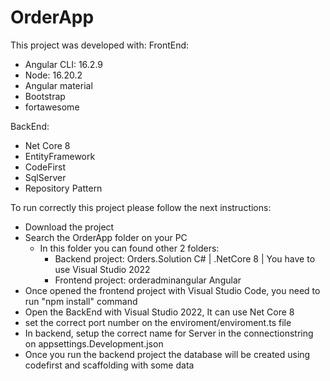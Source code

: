 # OrderApp
 
This project was developed with:
FrontEnd:
- Angular CLI: 16.2.9
- Node: 16.20.2 
- Angular material
- Bootstrap
- fortawesome

BackEnd:
- Net Core 8
- EntityFramework
- CodeFirst
- SqlServer
- Repository Pattern
 
To run correctly this project please follow the next instructions:

- Download the project
- Search the OrderApp folder on your PC
	- In this folder you can found other 2 folders: 
		- Backend project: Orders.Solution C# | .NetCore 8 | You have to use Visual Studio 2022
		- Frontend project: orderadminangular Angular 
- Once opened the frontend project with Visual Studio Code, you need to run "npm install" command
- Open the BackEnd with Visual Studio 2022, It can use Net Core 8 
- set the correct port number on the enviroment/enviroment.ts file
- In backend, setup the correct name for Server in the connectionstring on appsettings.Development.json
- Once you run the backend project the database will be created using codefirst and scaffolding with some data
	